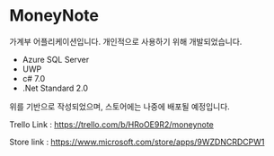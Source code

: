 MoneyNote
===========

 가계부 어플리케이션입니다.
 개인적으로 사용하기 위해 개발되었습니다.
 
 - Azure SQL Server
 - UWP
 - c# 7.0
 - .Net Standard 2.0
 
위를 기반으로 작성되었으며, 스토어에는 나중에 배포될 예정입니다.

Trello Link : https://trello.com/b/HRoOE9R2/moneynote

Store link : https://www.microsoft.com/store/apps/9WZDNCRDCPW1

